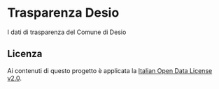 # Trasparenza Desio
I dati di trasparenza del Comune di Desio

## Licenza

Ai contenuti di questo progetto è applicata la [Italian Open Data License v2.0](http://www.dati.gov.it/content/italian-open-data-license-v20).
